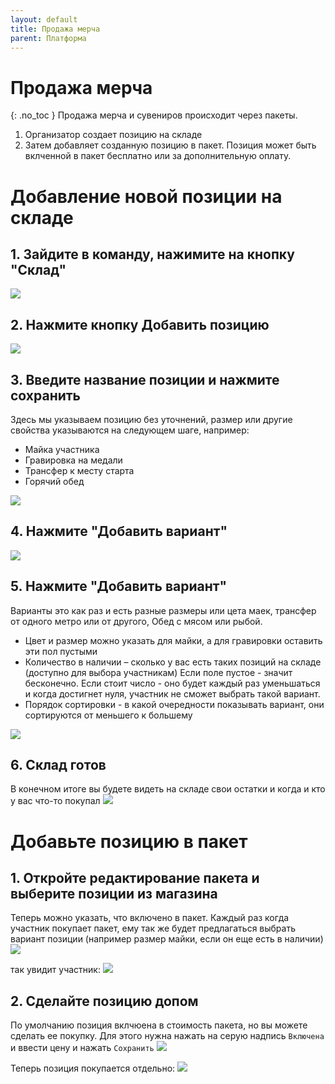 ```yaml
---
layout: default
title: Продажа мерча
parent: Платформа
---
```


# Продажа мерча
{: .no_toc }
Продажа мерча и сувениров происходит через пакеты.
1.  Организатор создает позицию на складе
2.  Затем добавляет созданную позицию в пакет. Позиция может быть вклченной в пакет бесплатно или за дополнительную оплату.

# Добавление новой позиции на складе

## 1. Зайдите в команду, нажимите на кнопку "Склад"
<kbd>
  <img src="/images/store-0.png">
</kbd>


## 2. Нажмите кнопку Добавить позицию
<kbd>
  <img src="/images/store-1.png">
</kbd>

## 3. Введите название позиции и нажмите сохранить
Здесь мы указываем позицию без уточнений, размер или другие свойства указываются на следующем шаге, например:
* Майка участника
* Гравировка на медали
* Трансфер к месту старта
* Горячий обед
<kbd>
  <img src="/images/store-2.png">
</kbd>


## 4. Нажмите "Добавить вариант"

<kbd>
  <img src="/images/store-3.png">
</kbd>

## 5. Нажмите "Добавить вариант"
Варианты это как раз и есть разные размеры или цета маек, трансфер от одного метро или от другого, Обед с мясом или рыбой.
* Цвет и размер можно указать для майки, а для гравировки оставить эти пол пустыми
* Количество в наличии – сколько у вас есть таких позиций на складе (доступно для выбора участникам) Если поле пустое - значит бесконечно. Если стоит число - оно будет каждый раз уменьшаться и когда достигнет нуля, участник не сможет выбрать такой вариант.
* Порядок сортировки - в какой очередности показывать вариант, они сортируются от меньшего к большему
<kbd>
  <img src="/images/store-4.png">
</kbd>

## 6. Склад готов
В конечном итоге вы будете видеть на складе свои остатки и когда и кто у вас что-то покупал
<kbd>
  <img src="/images/store-5.png">
</kbd>

# Добавьте позицию в пакет

## 1. Откройте редактирование пакета и выберите позиции из магазина
Теперь можно указать, что включено в пакет. Каждый раз когда участник покупает пакет, ему так же будет предлагаться выбрать вариант позиции (например размер майки, если он еще есть в наличии)
<kbd>
  <img src="/images/store-6.png">
</kbd>

так увидит участник:
<kbd>
  <img src="/images/store-8.png">
</kbd>

## 2. Сделайте позицию допом
По умолчанию позиция вклчюена в стоимость пакета, но вы можете сделать ее покупку.
Для этого нужна нажать на серую надпись ```Включена``` и ввести цену и нажать ```Сохранить```
<kbd>
  <img src="/images/store-7.png">
</kbd>

Теперь позиция покупается отдельно:
<kbd>
  <img src="/images/store-9.png">
</kbd>
